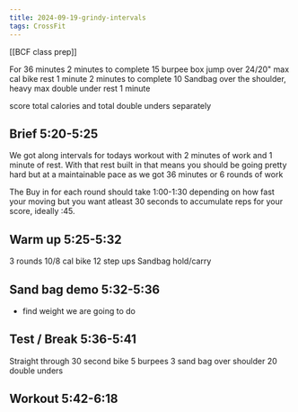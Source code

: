 ```yaml
---
title: 2024-09-19-grindy-intervals
tags: CrossFit
---
```


[[BCF class prep]]

For 36 minutes
2 minutes to complete
15 burpee box jump over 24/20"
max cal bike
rest 1 minute
2 minutes to complete
10 Sandbag over the shoulder, heavy 
max double under
rest 1 minute

score total calories and total double unders separately

## Brief 5:20-5:25

We got along intervals for todays workout with 2 minutes of work and 1 minute of rest. With that rest built in that means you should be going pretty hard but at a maintainable pace as we got 36 minutes or 6 rounds of work

The Buy in for each round should take 1:00-1:30 depending on how fast your moving but you want atleast 30 seconds to accumulate reps for your score, ideally :45.

## Warm up 5:25-5:32
3 rounds
10/8 cal bike
12 step ups
Sandbag hold/carry 

## Sand bag demo 5:32-5:36
- find weight we are going to do

## Test / Break 5:36-5:41
Straight through
30 second bike
5 burpees
3 sand bag over shoulder
20 double unders

## Workout 5:42-6:18